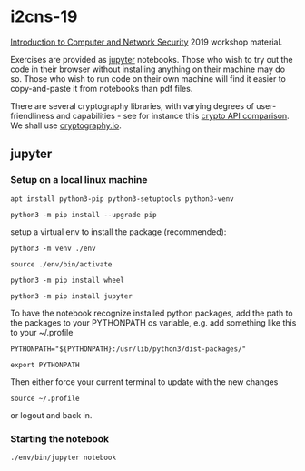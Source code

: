 # i2cns-19

[Introduction to Computer and Network Security](https://sites.google.com/view/intro2cns/home?authuser=0) 2019 workshop material.

Exercises are provided as [jupyter](https://jupyter-notebook.readthedocs.io/en/stable/index.html) notebooks. Those who wish to try out the code in their browser without installing anything on their machine may do so. Those who wish to run code on their own machine will find it easier to copy-and-paste it from notebooks than pdf files.

There are several cryptography libraries, with varying degrees of user-friendliness and capabilities - see for instance this [crypto API comparison](https://www.cl.cam.ac.uk/~rja14/shb17/fahl.pdf). We shall use [cryptography.io](https://cryptography.io/en/latest/hazmat/primitives/cryptographic-hashes/).

## jupyter

### Setup on a local linux machine

`apt install python3-pip python3-setuptools python3-venv`

`python3 -m pip install --upgrade pip`

setup a virtual env to install the package (recommended):

`python3 -m venv ./env`

`source ./env/bin/activate`

`python3 -m pip install wheel`

`python3 -m pip install jupyter`

To have the notebook recognize installed python packages, add the path to the packages to your PYTHONPATH os variable, e.g. add something like this to your ~/.profile

`PYTHONPATH="${PYTHONPATH}:/usr/lib/python3/dist-packages/"`

`export PYTHONPATH`

Then either force your current terminal to update with the new changes

`source ~/.profile`

or logout and back in.

### Starting the notebook

`./env/bin/jupyter notebook`

